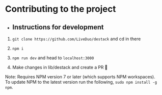 # Contributing to the project

- ## Instructions for development

1. `git clone https://github.com/LiveDuo/destack` and cd in there

2. `npm i`

3. `npm run dev` and head to `localhost:3000`

4. Make changes in lib/destack and create a PR 🚀

Note: Requires NPM version 7 or later (which supports NPM workspaces). To update NPM to the latest version run the following, `sudo npm install -g npm`.
